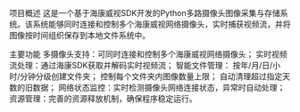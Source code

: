 项目概述
这是一个基于海康威视SDK开发的Python多路摄像头图像采集与存储系统。该系统能够同时连接和控制多个海康威视网络摄像头，实时捕获视频流，并将图像按时间组织保存到本地文件系统中。

主要功能
多摄像头支持：可同时连接和控制多个海康威视网络摄像头；
实时视频流处理：通过海康SDK获取并解码实时视频流；
智能文件管理：
按年/月/日/小时/分钟分级创建文件夹；
控制每个文件夹内图像数量上限；
自动清理超过指定天数的旧数据；
网络状态监控：实时检测摄像头网络连接状态，异常时自动处理；
资源管理：完善的资源释放机制，确保程序稳定运行。
